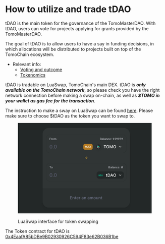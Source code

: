 # How to utilize and trade tDAO

tDAO is the main token for the governance of the TomoMasterDAO. With tDAO, users can vote for projects applying for grants provided by the TomoMasterDAO.

The goal of tDAO is to allow users to have a say in funding decisions, in which allocations will be distributed to projects built on top of the TomoChain ecosystem.

* Relevant info:
  * [Voting and outcome](governance-model/voting-and-outcome.md)
  * [Tokenomics](tokenomics.md)

tDAO is tradable on LuaSwap, TomoChain's main DEX. tDAO is _**only available on the TomoChain network**_, so please check you have the right network connection before making a swap on-chain, as well as _**$TOMO in your wallet as gas fee for the transaction**_.

The instruction to make a sway on LuaSwap can be found [here](broken-reference). Please make sure to choose $tDAO as the token you want to swap to.

<figure><img src="../.gitbook/assets/Screen Shot 2023-04-03 at 5.23.54 PM.png" alt=""><figcaption><p>LuaSwap interface for token swapping</p></figcaption></figure>

The Token contract for tDAO is [0x4EaafA85bDBe9B02930926C594F83e62B036B1be](https://tomoscan.io/token/0x4EaafA85bDBe9B02930926C594F83e62B036B1be)

